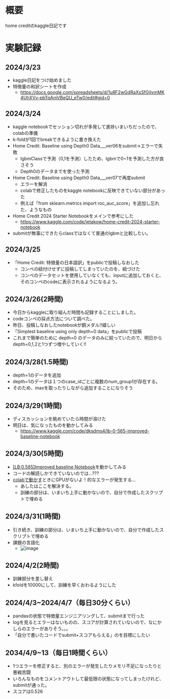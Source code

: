 # 概要
home creditのkaggle日記です

# 実験記録


## 2024/3/23
- kaggle日記をつけ始めました
- 特徴量の和訳シートを作成
  - https://docs.google.com/spreadsheets/d/1u8F2wGdRaXsSfGjlvmMK4UhXVv-pbTqAmVBeQU_eTw0/edit#gid=0
 
## 2024/3/24
- kaggle notebookでセッション切れが多発して進捗いまいちだったので、colabの準備
- k-foldが1回でbreakできるように書き換えた
- Home Credit: Baseline using Depth0 Data___ver06をsubmit→エラーで失敗
  - lgbmClassで予測（0,1を予測）したため、lgbmで0~1を予測した方が良さそう
  - Depth0のデータまでを使った予測
- Home Credit: Baseline using Depth0 Data___ver07で再度submit
  - エラーを解消
  - colabで修正したものをkaggle notebookに反映できていない部分があった
  - 例えば「from sklearn.metrics import roc_auc_score」を追加し忘れた、ようなもの
- Home Credit 2024 Starter Notebookをメインで参考にした
  - https://www.kaggle.com/code/jetakow/home-credit-2024-starter-notebook 
- submitが無事にできたらclassではなくて普通のlgbmと比較したい。

## 2024/3/25
- 「Home Credit: 特徴量の日本語訳」をpublicで投稿しなおした
  - コンペの紐付けせずに投稿してしまっていたのを、紐づけた
  - コンペのデータセットを使用していなくても、inputに追加しておくと、そのコンペのcodeに表示されるようになるよう。

## 2024/3/26(2時間)
- 今日からkaggleに取り組んだ時間も記録することにしました。
- codeコンペの採点方法について調べた。
- 昨日、投稿しなおしたnotebookが銅メダル!!嬉しい
- 「Simplest baseline using only depth=0 data」をpublicで投稿
- これまで簡単のために depth=0 のデータのみに絞っていたので、明日からdepth=0,1,2と1つずつ増やしていく!!

## 2024/3/28(1.5時間)
- depth=1のデータを追加
- depth=1のデータは１つのcase_idごとに複数のnum_group1が存在する。
- そのため、maxを取ったりしながら追加することになりそう

## 2024/3/29(1時間)
- ディスカッションを眺めていたら時間が溶けた
- 明日は、気になったものを動かしてみる
  - https://www.kaggle.com/code/dksdms4/lb-0-565-improved-baseline-notebook
 
## 2024/3/30(5時間)
- [[LB:0.565]Improved baseline Notebook](https://www.kaggle.com/code/dksdms4/lb-0-565-improved-baseline-notebook)を動かしてみる
- コードの解読しかできていないのでは...???
- [colabで動かす](https://colab.research.google.com/drive/1mH_RF1LvgE8gwVe4fzOrD8M6Kt_T6YHF#scrollTo=j1Bby4s7vV2N)ときにGPUがないよ！的なエラーが発生する...
  - あしたはここを解決する。
  - 訓練の部分は、いまいち上手に動かないので、自分で作成したスクリプトで埋める
 
## 2024/3/31(1時間)
- 引き続き、訓練の部分は、いまいち上手に動かないので、自分で作成したスクリプトで埋める
- 課題の言語化
  - ![image](https://github.com/gr39my/kaggle-home-credit/assets/68382023/9e17f320-556b-4758-b094-e33d24eca62c)
 
## 2024/4/2(2時間)
- 訓練部分を差し替え
- kfoldを10000にして、訓練を早くおわるようにした

## 2024/4/3~2024/4/7（毎日30分くらい）
- pandasの状態で特徴量エンジニアリングして、submitまで行った
- logを見るとエラーはないものの、スコアが計算されていないので、なにかしらのエラーがありそう。。。
- 「自分で書いたコードでsubmit+スコアもらえる」のを目標にしたい

## 2034/4/9~13（毎日1時間くらい）
- 1つエラーを修正すると、別のエラーが発生したりメモリ不足になったりと悪戦苦闘
- いろんなものをコメントアウトして最低限の状態になってしまったけれど、submitが通った。
- スコアは0.526


